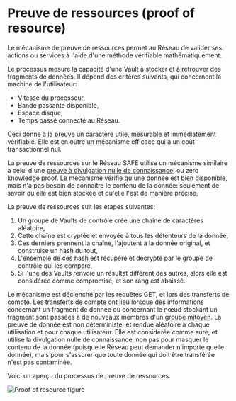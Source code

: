 # Preuve de ressources (proof of resource)

Le mécanisme de preuve de ressources permet au Réseau de valider ses actions ou services à l'aide d'une méthode vérifiable mathématiquement.

Le processus mesure la capacité d'une Vault à stocker et à retrouver des fragments de données. Il dépend des critères suivants, qui concernent la machine de l'utilisateur:

* Vitesse du processeur,
* Bande passante disponible,
* Espace disque,
* Temps passé connecté au Réseau.

Ceci donne à la preuve un caractère utile, mesurable et immédiatement vérifiable. Elle est en outre un mécanisme efficace qui a un coût transactionnel nul.

La preuve de ressources sur le Réseau SAFE utilise un mécanisme similaire à celui d'une [preuve à divulgation nulle de connaissance](http://fr.wikipedia.org/wiki/Preuve_%C3%A0_divulgation_nulle_de_connaissance), ou zero knowledge proof. Le mécanisme vérifie qu'une donnée est bien disponible, mais n'a pas besoin de connaitre le contenu de la donnée: seulement de savoir qu'elle est bien stockée et qu'elle l'est de manière précise. 

La preuve de ressources suit les étapes suivantes:

1. Un groupe de Vaults de contrôle crée une chaîne de caractères aléatoire,
2. Cette chaîne est cryptée et envoyée à tous les détenteurs de la donnée,
3. Ces derniers prennent la chaîne, l'ajoutent à la donnée original, et construise un hash du tout,
4. L'ensemble de ces hash est récupéré et décrypté par le groupe de contrôle qui les compare,
5. Si l'une des Vaults renvoie un résultat différent des autres, alors elle est considérée comme compromise, et son rang est abaissé.

Le mécanisme est déclenché par les requêtes GET, et lors des transferts de compte. Les transferts de compte ont lieu lorsque des informations concernant un fragment de donnée ou concernant le nœud stockant un fragment sont passées à de nouveaux membres d'un [groupe mitoyen](http://systemdocs.maidsafe.net/content/fr/how_it_works/vault.html). La preuve de donnée est non déterministe, et rendue aléatoire à chaque utilisation et pour chaque utilisateur. Elle est considérée comme sure, et utilise la divulgation nulle de connaissance, non pas pour masquer le contenu de la donnée (puisque le Réseau peut demander n'importe quelle donnée), mais pour s'assurer que toute donnée qui doit être transférée n'est pas contaminée.

Voici un aperçu du processus de preuve de ressources.

![Proof of resource figure](./img/por-diagram.png)

